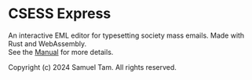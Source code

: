 # CSESS Express

An interactive EML editor for typesetting society mass emails. Made with Rust and WebAssembly.  
See the [Manual](./docs/manual.txt) for more details.

Copyright (c) 2024 Samuel Tam. All rights reserved.
